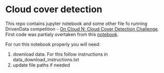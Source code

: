 # Cloud cover detection
This repo contains jupyter notebook and some other file fo running DrivenData competition - [On Cloud N: Cloud Cover Detection Challenge](https://www.drivendata.org/competitions/83/cloud-cover/page/396/). First code was partialy overtaken from this [notebook](https://www.drivendata.co/blog/cloud-cover-benchmark/).

For run this notebook properly you will need:

1) download data. For this follow instructions in data_download_instructions.txt
2) update file paths if needed
